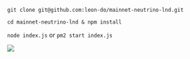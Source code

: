 `git clone git@github.com:leon-do/mainnet-neutrino-lnd.git`

`cd mainnet-neutrino-lnd & npm install`

`node index.js` or `pm2 start index.js`

![](https://i.imgur.com/1GoAuoY.png)
